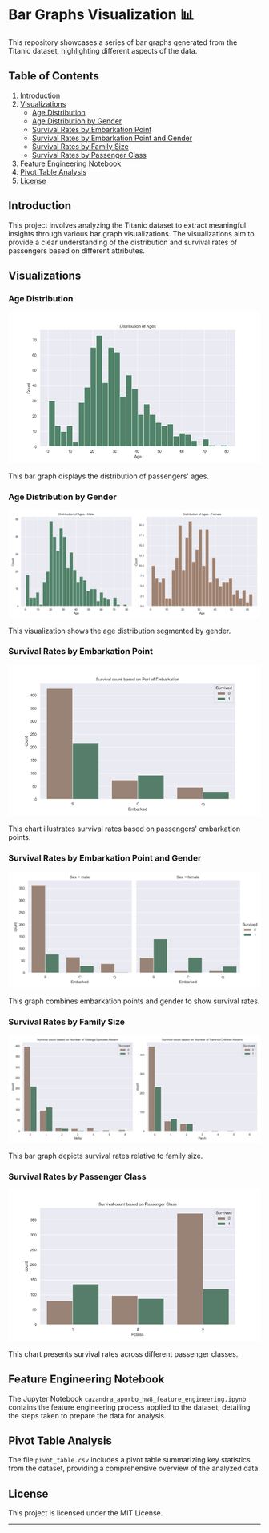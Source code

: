 # **Bar Graphs Visualization** 📊

This repository showcases a series of bar graphs generated from the Titanic dataset, highlighting different aspects of the data.

## **Table of Contents**

1. [Introduction](#introduction)
2. [Visualizations](#visualizations)
   - [Age Distribution](#age-distribution)
   - [Age Distribution by Gender](#age-distribution-by-gender)
   - [Survival Rates by Embarkation Point](#survival-rates-by-embarkation-point)
   - [Survival Rates by Embarkation Point and Gender](#survival-rates-by-embarkation-point-and-gender)
   - [Survival Rates by Family Size](#survival-rates-by-family-size)
   - [Survival Rates by Passenger Class](#survival-rates-by-passenger-class)
3. [Feature Engineering Notebook](#feature-engineering-notebook)
4. [Pivot Table Analysis](#pivot-table-analysis)
5. [License](#license)

## **Introduction**

This project involves analyzing the Titanic dataset to extract meaningful insights through various bar graph visualizations. The visualizations aim to provide a clear understanding of the distribution and survival rates of passengers based on different attributes.

## **Visualizations**

### Age Distribution

![Age Distribution](age_distribution.png)

This bar graph displays the distribution of passengers' ages.

### Age Distribution by Gender

![Age Distribution by Gender](age_distribution_gender.png)

This visualization shows the age distribution segmented by gender.

### Survival Rates by Embarkation Point

![Survival by Embarkation Point](survival_embarked.png)

This chart illustrates survival rates based on passengers' embarkation points.

### Survival Rates by Embarkation Point and Gender

![Survival by Embarkation Point and Gender](survival_embarked_sex.png)

This graph combines embarkation points and gender to show survival rates.

### Survival Rates by Family Size

![Survival by Family Size](survival_family.png)

This bar graph depicts survival rates relative to family size.

### Survival Rates by Passenger Class

![Survival by Passenger Class](survival_pclass.png)

This chart presents survival rates across different passenger classes.

## **Feature Engineering Notebook**

The Jupyter Notebook `cazandra_aporbo_hw8_feature_engineering.ipynb` contains the feature engineering process applied to the dataset, detailing the steps taken to prepare the data for analysis.

## **Pivot Table Analysis**

The file `pivot_table.csv` includes a pivot table summarizing key statistics from the dataset, providing a comprehensive overview of the analyzed data.

## **License**

This project is licensed under the MIT License.

---
